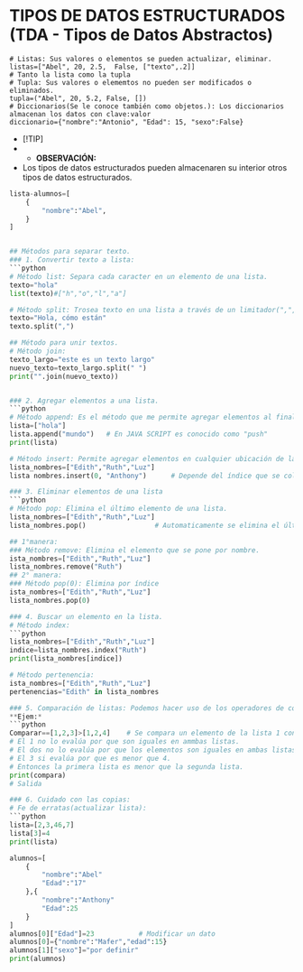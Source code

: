 # TIPOS DE DATOS ESTRUCTURADOS (TDA - Tipos de Datos Abstractos)
```
# Listas: Sus valores o elementos se pueden actualizar, eliminar.
listas=["Abel", 20, 2.5,  False, ["texto",.2]]                                             # Tanto la lista como la tupla
# Tupla: Sus valores o elememtos no pueden ser modificados o eliminados.
tupla=("Abel", 20, 5.2, False, [])
# Diccionarios(Se le conoce también como objetos.): Los diccionarios almacenan los datos con clave:valor
diccionario={"nombre":"Antonio", "Edad": 15, "sexo":False}
```
- [!TIP]
- - **OBSERVACIÓN:** 
- Los tipos de datos estructurados pueden almacenaren su interior otros tipos de datos estructurados.
```python
lista-alumnos=[
    {
        "nombre":"Abel",
    }
]


## Métodos para separar texto.
### 1. Convertir texto a lista:
```python
# Método list: Separa cada caracter en un elemento de una lista.
texto="hola"
list(texto)#["h","o","l","a"]

# Método split: Trosea texto en una lista a través de un limitador(",",".",etc)
texto="Hola, cómo están"
texto.split(",")

## Método para unir textos.
# Método join:
texto_largo="este es un texto largo"
nuevo_texto=texto_largo.split(" ")
print("".join(nuevo_texto))


### 2. Agregar elementos a una lista.
```python
# Método append: Es el método que me permite agregar elementos al final de una lista.
lista=["hola"]
lista.append("mundo")   # En JAVA SCRIPT es conocido como "push"
print(lista)

# Método insert: Permite agregar elementos en cualquier ubicación de la lista.
lista_nombres=["Edith","Ruth","Luz"]
lista nombres.insert(0, "Anthony")      # Depende del índice que se coloque se podrá insertar el elemento.

### 3. Eliminar elementos de una lista
```python
# Método pop: Elimina el último elemento de una lista.
lista_nombres=["Edith","Ruth","Luz"]
lista_nombres.pop()                 # Automaticamente se elimina el último elemento sin necesidad de que se indique.

## 1°manera:
### Método remove: Elimina el elemento que se pone por nombre.
ista_nombres=["Edith","Ruth","Luz"]
lista_nombres.remove("Ruth")
## 2° manera:
### Método pop(0): Elimina por índice 
ista_nombres=["Edith","Ruth","Luz"]
lista_nombres.pop(0)

### 4. Buscar un elemento en la lista.
# Método index:
```python
lista_nombres=["Edith","Ruth","Luz"]
indice=lista_nombres.index("Ruth")
print(lista_nombres[indice])

# Método pertenencia:
ista_nombres=["Edith","Ruth","Luz"]
pertenencias="Edith" in lista_nombres

### 5. Comparación de listas: Podemos hacer uso de los operadores de comparación para comparar listas.
**Ejem:*
```python
Comparar==[1,2,3]>[1,2,4]    # Se compara un elemento de la lista 1 con los elementos de la lista 2.
# El 1 no lo evalúa por que son iguales en ammbas listas.
# El dos no lo evalúa por que los elementos son iguales en ambas listas.
# El 3 si evalúa por que es menor que 4.
# Entonces la primera lista es menor que la segunda lista.
print(compara)
# Salida

### 6. Cuidado con las copias:
# Fe de erratas(actualizar lista):
```python
lista=[2,3,46,7]
lista[3]=4
print(lista)
```
```python
alumnos=[
    {
        "nombre":"Abel"
        "Edad":"17"
    },{
        "nombre":"Anthony"
        "Edad":25
    }
]
alumnos[0]["Edad"]=23           # Modificar un dato
alumnos[0]={"nombre":"Mafer","edad":15}
alumnos[1]["sexo"]="por definir"
print(alumnos)
```